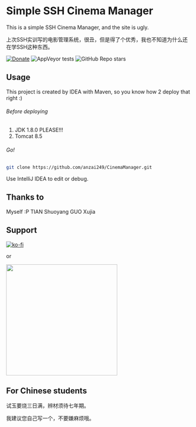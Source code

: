 # Simple SSH Cinema Manager

This is a simple SSH Cinema Manager, and the site is ugly.

上次SSH实训写的电影管理系统，很丑，但是得了个优秀，我也不知道为什么还在学SSH这种东西。

<p align="center">

[![Donate](https://img.shields.io/badge/%24-Donate-ff69b4)](https://www.paypal.me/MoriTokugawa)
![AppVeyor tests](https://img.shields.io/appveyor/tests/anzai249/CinemaManager)
![GitHub Repo stars](https://img.shields.io/github/stars/anzai249/CinemaManager?style=social)
</p>

## Usage

This project is created by IDEA with Maven, so you know how 2 deploy that right :)

###### Before deploying

1. JDK 1.8.0 PLEASE!!!
2. Tomcat 8.5

###### Go!

```sh
git clone https://github.com/anzai249/CinemaManager.git
```

Use IntelliJ IDEA to edit or debug.

## Thanks to

Myself :P
TIAN Shuoyang
GUO Xujia

## Support

[![ko-fi](https://ko-fi.com/img/githubbutton_sm.svg)](https://ko-fi.com/B0B0668ZJ)

or

<img src="./img/wechat.png" width="300px"></img>

## For Chinese students

试玉要烧三日满，辨材须待七年期。

我建议您自己写一个，不要嫌麻烦哦。
